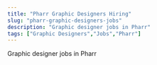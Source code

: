 ```yaml
---
title: "Pharr Graphic Designers Hiring"
slug: "pharr-graphic-designers-jobs"
description: "Graphic designer jobs in Pharr"
tags: ["Graphic Designers","Jobs","Pharr"]
---
```


Graphic designer jobs in Pharr
